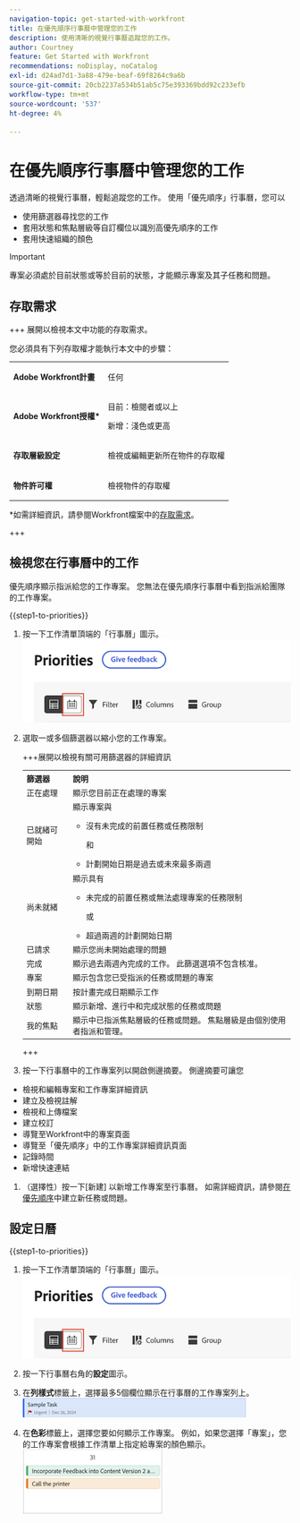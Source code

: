 ```yaml
---
navigation-topic: get-started-with-workfront
title: 在優先順序行事曆中管理您的工作
description: 使用清晰的視覺行事曆追蹤您的工作。
author: Courtney
feature: Get Started with Workfront
recommendations: noDisplay, noCatalog
exl-id: d24ad7d1-3a88-479e-beaf-69f8264c9a6b
source-git-commit: 20cb2237a534b51ab5c75e393369bdd92c233efb
workflow-type: tm+mt
source-wordcount: '537'
ht-degree: 4%

---
```


# 在優先順序行事曆中管理您的工作

透過清晰的視覺行事曆，輕鬆追蹤您的工作。 使用「優先順序」行事曆，您可以

* 使用篩選器尋找您的工作
* 套用狀態和焦點層級等自訂欄位以識別高優先順序的工作
* 套用快速組織的顏色

>[!IMPORTANT]
>
>專案必須處於目前狀態或等於目前的狀態，才能顯示專案及其子任務和問題。


## 存取需求

+++ 展開以檢視本文中功能的存取需求。

您必須具有下列存取權才能執行本文中的步驟：

<table style="table-layout:auto"> 
 <col> 
 </col> 
 <col> 
 </col> 
 <tbody> 
  <tr> 
   <td role="rowheader"><strong>Adobe Workfront計畫</strong></td> 
   <td> <p>任何</p> </td> 
  </tr> 
  <tr> 
   <td role="rowheader"><strong>Adobe Workfront授權*</strong></td> 
   <td> 
   <p>目前：檢閱者或以上</p>
   <p>新增：淺色或更高</p> 
   </td> 
  </tr> 
  <tr> 
   <td role="rowheader"><strong>存取層級設定</strong></td> 
   <td> <p>檢視或編輯更新所在物件的存取權</p></td> 
  </tr> 
  <tr> 
   <td role="rowheader"><strong>物件許可權</strong></td> 
   <td> <p>檢視物件的存取權</p></td> 
  </tr> 
 </tbody> 
</table>

*如需詳細資訊，請參閱Workfront檔案中的[存取需求](/help/quicksilver/administration-and-setup/add-users/access-levels-and-object-permissions/access-level-requirements-in-documentation.md)。

+++

## 檢視您在行事曆中的工作

優先順序顯示指派給您的工作專案。 您無法在優先順序行事曆中看到指派給團隊的工作專案。

{{step1-to-priorities}}

1. 按一下工作清單頂端的「行事曆」圖示。
   ![行事曆圖示](assets/calendar-tab.png)
1. 選取一或多個篩選器以縮小您的工作專案。

   +++展開以檢視有關可用篩選器的詳細資訊
   <table>
    <tbody>
    <tr>
    <th>篩選器</th>
    <th>說明</th>
    </tr>
        <tr>
        <td>正在處理</td>
        <td>顯示您目前正在處理的專案</td>
        </tr>
        <tr>
        <td>已就緒可開始</td>
        <td>顯示專案與 
        <ul>
        <li>沒有未完成的前置任務或任務限制</li>
        <p>和</p>
        <li>計劃開始日期是過去或未來最多兩週</li>
        </ul>
        </td>
        </tr>
        <tr>
        <td>尚未就緒</td>
        <td>顯示具有
        <ul>
        <li>未完成的前置任務或無法處理專案的任務限制</li>
        <p>或</p>
        <li>超過兩週的計劃開始日期</li>
        </ul>
        </td>
        </tr>
        <tr>
        <td>已請求</td>
        <td>顯示您尚未開始處理的問題</td>
        </tr>
        <td>完成</td>
        <td>顯示過去兩週內完成的工作。 此篩選選項不包含核准。</td>
        </tr>
        <tr>
        <td>專案</td>
        <td>顯示包含您已受指派的任務或問題的專案</td>
        </tr>
        <tr>
        <td>到期日期</td>
        <td>按計畫完成日期顯示工作</td>
        </tr>
        <tr>
        <td>狀態</td>
        <td>顯示新增、進行中和完成狀態的任務或問題</td>
        </tr>
        <tr>
        <td>我的焦點</td>
        <td>顯示中已指派焦點層級的任務或問題。 焦點層級是由個別使用者指派和管理。</td>
        </tr>
    </tbody>
    </table>

   +++

1. 按一下行事曆中的工作專案列以開啟側邊摘要。 側邊摘要可讓您

* 檢視和編輯專案和工作專案詳細資訊
* 建立及檢視註解
* 檢視和上傳檔案
* 建立校訂
* 導覽至Workfront中的專案頁面
* 導覽至「優先順序」中的工作專案詳細資訊頁面
* 記錄時間
* 新增快速連結

1. （選擇性）按一下[新建] **&#x200B;**&#x200B;以新增工作專案至行事曆。 如需詳細資訊，請參閱[在優先順序](/help/quicksilver/workfront-basics/priorities/create-task-issue-priorities.md)中建立新任務或問題。

## 設定日曆

{{step1-to-priorities}}

1. 按一下工作清單頂端的「行事曆」圖示。
   ![行事曆圖示](assets/calendar-tab.png)
1. 按一下行事曆右角的&#x200B;**設定**&#x200B;圖示。

1. 在&#x200B;**列樣式**&#x200B;標籤上，選擇最多5個欄位顯示在行事曆的工作專案列上。
   ![範例列](assets/sample-task-for-field-config.png)

1. 在&#x200B;**色彩**&#x200B;標籤上，選擇您要如何顯示工作專案。 例如，如果您選擇「專案」，您的工作專案會根據工作清單上指定給專案的顏色顯示。
   ![顏色專案範例](assets/sample-calendar-projects.png)
